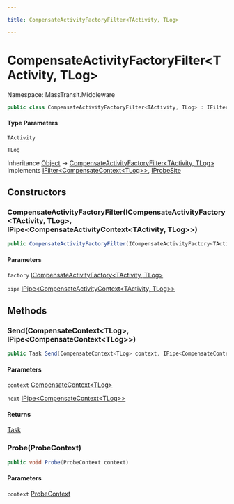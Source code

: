 ```yaml
---

title: CompensateActivityFactoryFilter<TActivity, TLog>

---
```


# CompensateActivityFactoryFilter\<TActivity, TLog\>

Namespace: MassTransit.Middleware

```csharp
public class CompensateActivityFactoryFilter<TActivity, TLog> : IFilter<CompensateContext<TLog>>, IProbeSite
```

#### Type Parameters

`TActivity`<br/>

`TLog`<br/>

Inheritance [Object](https://learn.microsoft.com/en-us/dotnet/api/system.object) → [CompensateActivityFactoryFilter\<TActivity, TLog\>](../masstransit-middleware/compensateactivityfactoryfilter-2)<br/>
Implements [IFilter\<CompensateContext\<TLog\>\>](../../masstransit-abstractions/masstransit/ifilter-1), [IProbeSite](../../masstransit-abstractions/masstransit/iprobesite)

## Constructors

### **CompensateActivityFactoryFilter(ICompensateActivityFactory\<TActivity, TLog\>, IPipe\<CompensateActivityContext\<TActivity, TLog\>\>)**

```csharp
public CompensateActivityFactoryFilter(ICompensateActivityFactory<TActivity, TLog> factory, IPipe<CompensateActivityContext<TActivity, TLog>> pipe)
```

#### Parameters

`factory` [ICompensateActivityFactory\<TActivity, TLog\>](../../masstransit-abstractions/masstransit/icompensateactivityfactory-2)<br/>

`pipe` [IPipe\<CompensateActivityContext\<TActivity, TLog\>\>](../../masstransit-abstractions/masstransit/ipipe-1)<br/>

## Methods

### **Send(CompensateContext\<TLog\>, IPipe\<CompensateContext\<TLog\>\>)**

```csharp
public Task Send(CompensateContext<TLog> context, IPipe<CompensateContext<TLog>> next)
```

#### Parameters

`context` [CompensateContext\<TLog\>](../../masstransit-abstractions/masstransit/compensatecontext-1)<br/>

`next` [IPipe\<CompensateContext\<TLog\>\>](../../masstransit-abstractions/masstransit/ipipe-1)<br/>

#### Returns

[Task](https://learn.microsoft.com/en-us/dotnet/api/system.threading.tasks.task)<br/>

### **Probe(ProbeContext)**

```csharp
public void Probe(ProbeContext context)
```

#### Parameters

`context` [ProbeContext](../../masstransit-abstractions/masstransit/probecontext)<br/>
